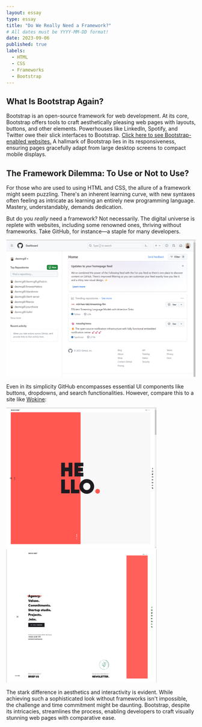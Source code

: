 ```yaml
---
layout: essay
type: essay
title: "Do We Really Need a Framework?"
# All dates must be YYYY-MM-DD format!
date: 2023-09-06
published: true
labels:
  - HTML
  - CSS
  - Frameworks
  - Bootstrap
---
```


## What Is Bootstrap Again?

Bootstrap is an open-source framework for web development. At its core, Bootstrap offers tools to craft aesthetically pleasing web pages with layouts, buttons, and other elements. Powerhouses like LinkedIn, Spotify, and Twitter owe their slick interfaces to Bootstrap. [Click here to see Bootstrap-enabled websites.](https://stackshare.io/bootstrap) A hallmark of Bootstrap lies in its responsiveness, ensuring pages gracefully adapt from large desktop screens to compact mobile displays.

## The Framework Dilemma: To Use or Not to Use?

For those who are used to using HTML and CSS, the allure of a framework might seem puzzling. There's an inherent learning curve, with new syntaxes often feeling as intricate as learning an entirely new programming language. Mastery, understandably, demands dedication.

But do you *really* need a framework? Not necessarily. The digital universe is replete with websites, including some renowned ones, thriving without frameworks. Take GitHub, for instance—a staple for many developers.
 
<img width="800px" src="../img/git.png">

Even in its simplicity GitHub encompasses essential UI components like buttons, dropdowns, and search functionalities. However, compare this to a site like [Wokine](https://www.wokine.com/en):

<img width="400px" src="../img/wokine1.png"> <img width="400px" src="../img/wokine2.png">

The stark difference in aesthetics and interactivity is evident. While achieving such a sophisticated look without frameworks isn't impossible, the challenge and time commitment might be daunting. Bootstrap, despite its intricacies, streamlines the process, enabling developers to craft visually stunning web pages with comparative ease.
